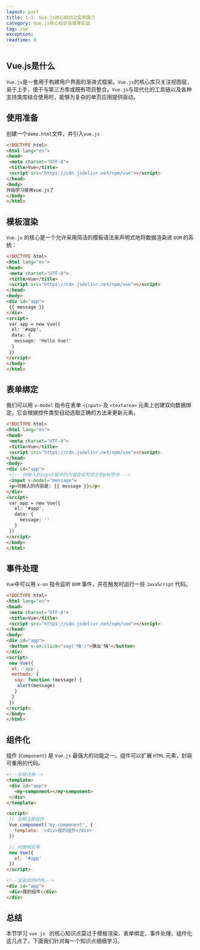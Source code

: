 ```yaml
---
layout: post
title: 1-1. Vue.js核心知识之实例简介
category: Vue.js核心知识及简单实战
tag: vue
exception: 
readtime: 8
---
```


## Vue.js是什么
`Vue.js`是一套用于构建用户界面的渐进式框架。`Vue.js`的核心库只关注视图层，易于上手，便于与第三方库或既有项目整合。`Vue.js`与现代化的工具链以及各种支持类库结合使用时，能够为复杂的单页应用提供驱动。

## 使用准备
创建一个`demo.html`文件，并引入`vue.js`
```html
<!DOCTYPE html>
<html lang="en">
<head>
 <meta charset="UTF-8">
 <title>Vue</title>
 <script src="https://cdn.jsdelivr.net/npm/vue"></script>
</head>
<body>
开始学习使用vue.js了
</body>
</html>
```
## 模板渲染
`Vue.js` 的核心是一个允许采用简洁的模板语法来声明式地将数据渲染进 `DOM` 的系统：
```html
<!DOCTYPE html>
<html lang="en">
<head>
 <meta charset="UTF-8">
 <title>Vue</title>
 <script src="https://cdn.jsdelivr.net/npm/vue"></script>
</head>
<body>
<div id="app">
 {{ message }}
</div>
<srcipt>
 var app = new Vue({
  el: '#app',
  data: {
   message: 'Hello Vue!'
  }
 })
</srcipt>
</body>
</html>
```

## 表单绑定
我们可以用 `v-model` 指令在表单 `<input>` 及 `<textarea>` 元素上创建双向数据绑定。它会根据控件类型自动选取正确的方法来更新元素。
```html
<!DOCTYPE html>
<html lang="en">
<head>
 <meta charset="UTF-8">
 <title>Vue</title>
 <script src="https://cdn.jsdelivr.net/npm/vue"></script>
</head>
<body>
<div id="app">
 <!-- 你输入到input框中的内容会实时显示到p标签中 -->
 <input v-model="message">
 <p>你输入的内容是: {{ message }}</p>
</div>
<srcipt>
 var app = new Vue({
   el: '#app',
   data: {
     message: ''
   }
 })
</srcipt>
</body>
</html>
```

## 事件处理
`Vue`中可以用 `v-on` 指令监听 `DOM` 事件，并在触发时运行一些 `JavaScript` 代码。
```html
<!DOCTYPE html>
<html lang="en">
<head>
 <meta charset="UTF-8">
 <title>Vue</title>
 <script src="https://cdn.jsdelivr.net/npm/vue"></script>
</head>
<body>
<div id="app">
 <button v-on:click="say('嗨')">弹出'嗨'</button>
</div>
<script>
 new Vue({
  el: 'app',
  methods: {
   say: function (message) {
    alert(message)
   }
  }
 })
</script>
</body>
</html>
```

## 组件化
组件 (`Component`) 是 `Vue.js` 最强大的功能之一。组件可以扩展 `HTML` 元素，封装可重用的代码。
 ```html
<!--全局注册-->
<template>
  <div id="app">
    <my-component></my-component>
  </div>
</template>

<script>
  // 全局注册组件
  Vue.component('my-component', {
    template: '<div>我的组件</div>'
  })

  // 创建根实例
  new Vue({
    el: '#app'
  })
</script>

<!--渲染后的HTML-->
<div id="app">
  <div>我的组件</div>
</div>
```

## 总结
本节学习  `vue.js ` 的核心知识点莫过于模板渲染、表单绑定、事件处理、组件化这几点了，下面我们针对每一个知识点细细学习。